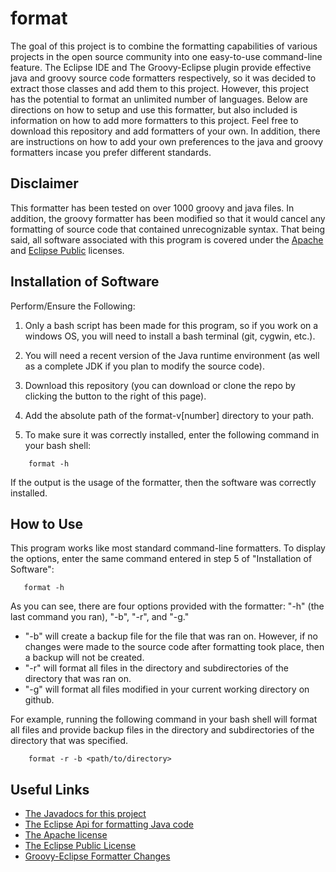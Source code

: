 format
======

The goal of this project is to combine the formatting capabilities of various projects in the open source community 
into one easy-to-use command-line feature. The Eclipse IDE and The Groovy-Eclipse plugin provide effective java and groovy source code formatters respectively,
so it was decided to extract those classes and add them to this project. However, this project has the potential to format an unlimited number of languages. Below are directions on how to setup and use this formatter, but also included is information on how to add more formatters to this project. Feel free to download this repository and add formatters of your own. In addition, there are instructions on how to add your own preferences to 
the java and groovy formatters incase you prefer different standards.

## Disclaimer

This formatter has been tested on over 1000 groovy and java files. In addition, the groovy formatter has been modified so that it would 
cancel any formatting of source code that contained unrecognizable syntax. That being said, all software associated with this program is
covered under the [Apache](http://www.apache.org/licenses/LICENSE-2.0 "Apache License, Version 2.0") and [Eclipse Public](http://www.eclipse.org/legal/epl-v10.html "Eclipse Public License - v 1.0") licenses.

## Installation of Software

Perform/Ensure the Following: 

1. Only a bash script has been made for this program, so if you work on a windows
	OS, you will need to install a bash terminal (git, cygwin, etc.). 

1. You will need a recent version of the Java runtime environment (as well as a complete JDK if you plan to modify the source code).

1. Download this repository (you can download or clone the repo by clicking the button to the right of this page).

1. Add the absolute path of the format-v[number] directory to your path.

1.	To make sure it was correctly installed, enter the following command in your bash shell:

```
	format -h
```

If the output is the usage of the formatter, then the software was correctly installed.

## How to Use

This program works like most standard command-line formatters. To display the options, enter the same command entered in step
5 of "Installation of Software":

```
   format -h
```

As you can see, there are four options provided with the formatter: "-h" (the last command you ran), "-b", "-r", and
"-g." 

   * "-b" will create a backup file for the file that was ran on. However, if no changes were made to the source code 
   after formatting took place, then a backup will not be created. 
   * "-r" will format all files in the directory and subdirectories of the directory that was ran on. 
   * "-g" will format all files modified in your current working directory on github. 

For example, running the following command in your bash shell will format all files and provide backup files in the directory
and subdirectories of the directory that was specified.

```
	format -r -b <path/to/directory>
```
## Useful Links

   * [The Javadocs for this project](http://spidasoftware.github.io/format/index "The project's Javadoc")
   * [The Eclipse Api for formatting Java code](http://help.eclipse.org/indigo/index.jsp?topic=%2Forg.eclipse.jdt.doc.isv%2Freference%2Fapi%2Forg%2Feclipse%2Fjdt%2Fcore%2Fformatter%2FDefaultCodeFormatterConstants.html "DefaultCodeFormatterConstants API")
   * [The Apache license](http://www.apache.org/licenses/LICENSE-2.0 "Apache License, Version 2.0")
   * [The Eclipse Public License](http://www.eclipse.org/legal/epl-v10.html "Eclipse Public License - v 1.0")
   * [Groovy-Eclipse Formatter Changes](https://github.com/nickjoodi/groovy-eclipse/commit/789988fae5dee4e4dbde72e924d6bb1dd7679d87 "Groovy-Eclipse Formatter Changes")
